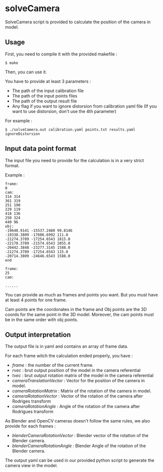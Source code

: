 # solveCamera
SolveCamera script is provided to calculate the position of the camera in model.

## Usage
First, you need to compile it with the provided makefile :

    $ make
Then, you can use it.

You have to provide at least 3 parameters :
* The path of the input calibration file
* The path of the input points files
* The path of the output result file
* Any flag if you want to ignore distorsion from calibration yaml file (If you want to use distorsion, don't use the 4th parameter)

For example :

    $ ./solveCamera.out calibration.yaml points.txt results.yaml ignoreDistorsion

## Input data point format
The input file you need to provide for the calculation is in a very strict format.

Example :

	frame: 
	0
	cam: 
	314 314
	361 319
	251 190
	229 119
	418 136
	250 324
	449 96
	obj:
	-19648.9141 -15537.2480 99.8146
	-19338.3809 -17606.6992 111.0
	-21274.3789 -17254.6543 1815.0
	-22170.3789 -21574.6543 2055.0
	-20442.3848 -23277.3145 1588.0
	-21274.3789 -17254.6543 115.0
	-20714.3809 -24646.6543 1588.0
	end

	frame:
	25
	cam:

	......

You can provide as much as frames and points you want. But you must have at least 4 points for one frame.

Cam points are the coordonates in the frame and Obj points are the 3D coords for the same point in the 3D model.
Moreover, the cam points must be in the same order with obj points.

## Output interpretation
The output file is in yaml and contains an array of frame data.

For each frame witch the calculation ended properly, you have :
 * _frame_ : the number of the current frame.
 * _rvec_ : brut output position of the model in the camera referential
 * _tvec_ : brut output rotation matrix of the model in the camera referential
 * _cameraTranslationVector_ : Vector for the position of the camera in model.
 * _cameraRotationMatrix_ : Matrix of the rotation of the camera in model.
 * _cameraRotationVector_ : Vector of the rotation of the camera after Rodriges transform
 * _cameraRotationAngle_ : Angle of the rotation of the camera after Rodrigues transform

As Blender and OpenCV cameras doesn't follow the same rules, we also provide for each frames : 
 * _blenderCameraRotationVector_ : Blender vector of the rotation of the Blender camera.
 * _blenderCameraRotationAngle_ : Blender Angle of the rotation of the Blender camera.

 The output yaml can be used in our provided python script to generate the camera view in the model.